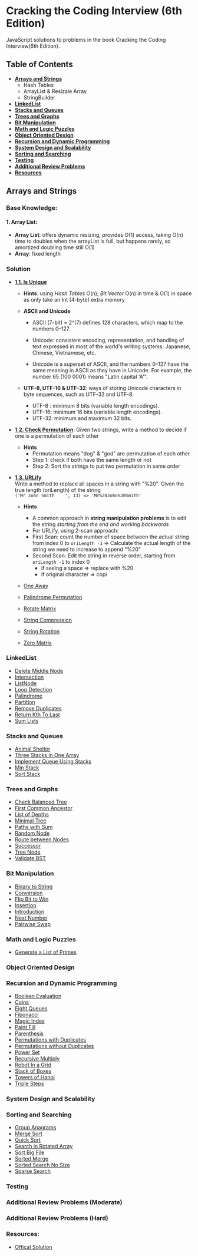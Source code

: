 # Cracking the Coding Interview (6th Edition) 

JavaScript solutions to problems in the book Cracking the Coding Interview(6th Edition). 

## Table of Contents

* **[Arrays and Strings](#arrays-and-strings)**
    * Hash Tables
    * ArrayList & Resizale Array
    * StringBuilder
* **[LinkedList](#linkedlist)**
* **[Stacks and Queues](#stacks-and-queues)**
* **[Trees and Graphs](#trees-and-graphs)**
* **[Bit Manipulation](#bit-manipulation)**
* **[Math and Logic Puzzles](#math-and-logic-puzzles)**
* **[Object Oriented Design](#object-oriented-design)**
* **[Recursion and Dynamic Programming](#recursion-and-dynamic-programming)**
* **[System Design and Scalability](#system-design-and-scalability)**
* **[Sorting and Searching](#sorting-and-searching)**
* **[Testing](#testing)**
* **[Additional Review Problems](#additional-review-problems)**
* **[Resources](#resources)**

## Arrays and Strings

### Base Knowledge:
  #### 1. Array List:
  - **Array List**: offers dynamic resizing, provides O(1) access, taking O(n) time to doubles when the arrayList is full, but happens rarely, so amortized doubling time still O(1)
  - **Array**: fixed length
      
### Solution
- [**1.1. Is Unique**](./chapter01/1_1_Is_Unique.js)
  - **Hints**: using *Hash Tables* O(n); *Bit Vector* O(n) in time & O(1) in space as only take an Int (4-byte) extra memory 
  - **ASCII and Unicode**
     - ASCII (7-bit) = 2^(7) defines 128 characters, which map to the numbers 0–127. 

     - Unicode:  consistent encoding, representation, and handling of text expressed in most of the world's writing systems: Japanese, Chinese, Vietnamese, etc.
     - Unicode is a superset of ASCII, and the numbers 0–127 have the same meaning in ASCII as they have in Unicode. For example, the number 65 (100 0001) means "Latin capital 'A'".

  - **UTF-8, UTF-16 & UTF-32**: ways of storing Unicode characters in byte sequences, such as UTF-32 and UTF-8.
     - UTF-8 : minimum 8 bits (variable length encodings).
     - UTF-16: minimum 16 bits (variable length encodings).
     - UTF-32: minimum and maximum 32 bits.
      
- [**1.2. Check Permutation**](./chapter01/1_2_CheckPermutation.js): Given two strings, write a method to decide if one is a permutation of each other <br />
  - **Hints**
     - Permutation means "dog" & "god" are permutation of each other 
     - Step 1: check if both have the same length or not
     - Step 2: Sort the strings to put two permutation in same order
- [**1.3. URLify**](./chapter01/1_3_urlify.js) <br /> Write a method to replace all spaces in a string with "%20". Given the true length (oriLength) of the string<br>
`('Mr John Smith    ', 13) => 'Mr%20John%20Smith'`
  - **Hints**
     - A common approach in **string manipulation problems** is to edit the string *starting from the end and working backwards*
     - For URLify, using 2-scan approach:
     - First Scan: count the number of space between the actual string from index 0 to `oriLength -1` => Calculate the actual length of the string we need to increase to append "%20"
     - Second Scan: Edit the string in reverse order, starting from `oriLength -1` to index 0
         - If seeing a space => replace with %20
         - If original character => copi
  - [One Away](./src/chapter01ArraysAndStrings/OneAway.java) <br />
  - [Palindrome Permutation](./src/chapter01ArraysAndStrings/PalindromePermutation.java) <br />
  - [Rotate Matrix](./src/chapter01ArraysAndStrings/RotateMatrix.java) <br />
  - [String Compression](./src/chapter01ArraysAndStrings/StringCompression.java) <br />
  - [String Rotation](./src/chapter01ArraysAndStrings/StringRotation.java) <br />

  - [Zero Matrix](./src/chapter01ArraysAndStrings/ZeroMatrix.java) <br />

### LinkedList

- [Delete Middle Node](./src/chapter02LinkedList/DeleteMiddleNode.java) <br />
- [Intersection](./src/chapter02LinkedList/Intersection.java) <br />
- [ListNode](./src/chapter02LinkedList/ListNode.java) <br />
- [Loop Detection](./src/chapter02LinkedList/LoopDetection.java) <br />
- [Palindrome](./src/chapter02LinkedList/Palindrome.java) <br />
- [Partition](./src/chapter02LinkedList/Partition.java) <br />
- [Remove Duplicates](./src/chapter02LinkedList/RemoveDuplicates.java) <br />
- [Return Kth To Last](./src/chapter02LinkedList/ReturnKthToLast.java) <br />
- [Sum Lists](./src/chapter02LinkedList/SumLists.java) <br />

### Stacks and Queues

- [Animal Shelter](./src/chapter03StacksAndQueues/AnimalShelter.java) <br />
- [Three Stacks in One Array](./src/chapter03StacksAndQueues/ArrayToStack.java) <br />
- [Implement Queue Using Stacks](./src/chapter03StacksAndQueues/ImplementQueueUsingStacks.java) <br />
- [Min Stack](./src/chapter03StacksAndQueues/MinStack.java) <br />
- [Sort Stack](./src/chapter03StacksAndQueues/SortStack.java) <br />

### Trees and Graphs

- [Check Balanced Tree](./src/chapter04TreesAndGraphs/CheckBalancedTree.java) <br />
- [First Common Ancestor](./src/chapter04TreesAndGraphs/FirstCommonAncestor.java) <br />
- [List of Depths](./src/chapter04TreesAndGraphs/ListOfDepths.java) <br />
- [Minimal Tree](./src/chapter04TreesAndGraphs/MinimalTree.java) <br />
- [Paths with Sum](./src/chapter04TreesAndGraphs/PathsWithSum.java) <br />
- [Random Node](./src/chapter04TreesAndGraphs/RandomNode.java) <br />
- [Route between Nodes](./src/chapter04TreesAndGraphs/RouteBetweenNodes.java) <br />
- [Successor](./src/chapter04TreesAndGraphs/Successor.java) <br />
- [Tree Node](./src/chapter04TreesAndGraphs/TreeNode.java) <br />
- [Validate BST](./src/chapter04TreesAndGraphs/ValidateBST.java) <br />

### Bit Manipulation

- [Binary to String](./src/chapter05BitManipulation/BinaryToString.java) <br />
- [Conversion](./src/chapter05BitManipulation/Conversion.java) <br />
- [Flip Bit to Win](./src/chapter05BitManipulation/FlipBitToWin.java) <br />
- [Insertion](./src/chapter05BitManipulation/Insertion.java) <br />
- [Introduction](./src/chapter05BitManipulation/Intro.java) <br />
- [Next Number](./src/chapter05BitManipulation/Intro.java) <br />
- [Pairwise Swap](./src/chapter05BitManipulation/PairwiseSwap.java) <br />

### Math and Logic Puzzles

- [Generate a List of Primes](./src/chapter06MathAndLogicPuzzles/GenerateAListOfPrimes.java) <br />

### Object Oriented Design

### Recursion and Dynamic Programming

- [Boolean Evaluation](./src/chapter08RecursionAndDynamicProgramming/BooleanEvaluation.java) <br />
- [Coins](./src/chapter08RecursionAndDynamicProgramming/Coins.java) <br />
- [Eight Queues](./src/chapter08RecursionAndDynamicProgramming/EightQueues.java) <br />
- [Fibonacci](./src/chapter08RecursionAndDynamicProgramming/Fibonacci.java) <br />
- [Magic Index](./src/chapter08RecursionAndDynamicProgramming/MagicIndex.java) <br />
- [Paint Fill](./src/chapter08RecursionAndDynamicProgramming/PaintFill.java) <br />
- [Parenthesis](./src/chapter08RecursionAndDynamicProgramming/Parenthesis.java) <br />
- [Permutations with Duplicates](./src/chapter08RecursionAndDynamicProgramming/PermutationsWithDuplicates.java) <br />
- [Permutations without Duplicates](./src/chapter08RecursionAndDynamicProgramming/PermutationsWithoutDups.java) <br />
- [Power Set](./src/chapter08RecursionAndDynamicProgramming/PowerSet.java) <br />
- [Recursive Multiply](./src/chapter08RecursionAndDynamicProgramming/RecursiveMultiply.java) <br />
- [Robot In a Grid](./src/chapter08RecursionAndDynamicProgramming/RobotInAGrid.java) <br />
- [Stack of Boxes](./src/chapter08RecursionAndDynamicProgramming/StackOfBoxes.java) <br />
- [Towers of Hanoi](./src/chapter08RecursionAndDynamicProgramming/TowersOfHanoi.java) <br />
- [Triple Steps](./src/chapter08RecursionAndDynamicProgramming/TripleSteps.java) <br />

### System Design and Scalability

### Sorting and Searching

- [Group Anagrams](./src/chapter10SortingAndSearching/GroupAnagrams.java) <br />
- [Merge Sort](./src/chapter10SortingAndSearching/MergeSort.java) <br />
- [Quick Sort](./src/chapter10SortingAndSearching/QuickSort.java) <br />
- [Search in Rotated Array](./src/chapter10SortingAndSearching/SearchInRotatedArray.java) <br />
- [Sort Big File](./src/chapter10SortingAndSearching/SortBigFile.java) <br />
- [Sorted Merge](./src/chapter10SortingAndSearching/SortedMerge.java) <br />
- [Sorted Search No Size](./src/chapter10SortingAndSearching/SortedSearchNoSize.java) <br />
- [Sparse Search](./src/chapter10SortingAndSearching/SparseSearch.java) <br />

### Testing

### Additional Review Problems (Moderate)

### Additional Review Problems (Hard)

### Resources:
- [Offical Solution](https://github.com/careercup/CtCI-6th-Edition-JavaScript/)
